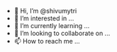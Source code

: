 - 👋 Hi, I’m @shivumytri
- 👀 I’m interested in ...
- 🌱 I’m currently learning ...
- 💞️ I’m looking to collaborate on ...
- 📫 How to reach me ...

<!---
shivumytri/shivumytri is a ✨ special ✨ repository because its `README.md` (this file) appears on your GitHub profile.
You can click the Preview link to take a look at your changes.
--->
